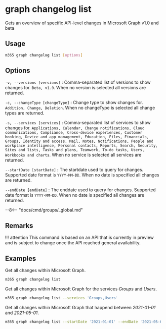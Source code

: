 # graph changelog list

Gets an overview of specific API-level changes in Microsoft Graph v1.0 and beta

## Usage

```sh
m365 graph changelog list [options]
```

## Options

`-v, --versions [versions]`
: Comma-separated list of versions to show changes for. `Beta, v1.0`. When no version is selected all versions are returned.

`-c, --changeType [changeType]`
: Change type to show changes for. `Addition, Change, Deletion`. When no changeType is selected all change types are returned.

`-s, --services [services]`
: Comma-separated list of services to show changes for. `Applications, Calendar, Change notifications, Cloud communications, Compliance, Cross-device experiences, Customer booking, Device and app management, Education, Files, Financials, Groups, Identity and access, Mail, Notes, Notifications, People and workplace intelligence, Personal contacts, Reports, Search, Security, Sites and lists, Tasks and plans, Teamwork, To-do tasks, Users, Workbooks and charts`. When no service is selected all services are returned.

`--startDate [startDate]`
: The startdate used to query for changes. Supported date format is `YYYY-MM-DD`. When no date is specified all changes are returned.

`--endDate [endDate]`
: The enddate used to query for changes. Supported date format is `YYYY-MM-DD`. When no date is specified all changes are returned.

--8<-- "docs/cmd/groups/_global.md"

## Remarks

!!! attention
    This command is based on an API that is currently in preview and is subject to change once the API reached general availability.

## Examples

Get all changes within Microsoft Graph.

```sh
m365 graph changelog list
```

Get all changes within Microsoft Graph for the services _Groups_ and _Users_.

```sh
m365 graph changelog list --services 'Groups,Users'
```

Get all changes within Microsoft Graph that happend between _2021-01-01_ and _2021-05-01_.

```sh
m365 graph changelog list --startDate '2021-01-01' --endDate '2021-05-01'
```
